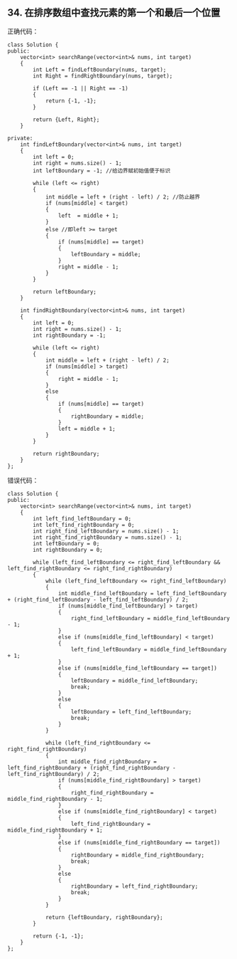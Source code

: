 ## 34. 在排序数组中查找元素的第一个和最后一个位置

正确代码：

    class Solution {
    public:
        vector<int> searchRange(vector<int>& nums, int target)
        {
            int Left = findLeftBoundary(nums, target);
            int Right = findRightBoundary(nums, target);
            
            if (Left == -1 || Right == -1)
            {
                return {-1, -1};
            }
    
            return {Left, Right};
        }
    
    private:
        int findLeftBoundary(vector<int>& nums, int target)
        {
            int left = 0;
            int right = nums.size() - 1;
            int leftBoundary = -1; //给边界赋初始值便于标识
    
            while (left <= right)
            {
                int middle = left + (right - left) / 2; //防止越界
                if (nums[middle] < target)
                {
                    left  = middle + 1;
                }
                else //即left >= target
                {
                    if (nums[middle] == target)
                    {
                        leftBoundary = middle;
                    }
                    right = middle - 1;
                }
            }
    
            return leftBoundary;
        }
    
        int findRightBoundary(vector<int>& nums, int target)
        {
            int left = 0;
            int right = nums.size() - 1;
            int rightBoundary = -1;
    
            while (left <= right)
            {
                int middle = left + (right - left) / 2;
                if (nums[middle] > target)
                {
                    right = middle - 1;
                }
                else
                {
                    if (nums[middle] == target)
                    {
                        rightBoundary = middle;
                    }
                    left = middle + 1;
                }
            }
    
            return rightBoundary;
        }
    };

错误代码：

    class Solution {
    public:
        vector<int> searchRange(vector<int>& nums, int target)
        {
            int left_find_leftBoundary = 0;
            int left_find_rightBoundary = 0;
            int right_find_leftBoundary = nums.size() - 1;
            int right_find_rightBoundary = nums.size() - 1;
            int leftBoundary = 0;
            int rightBoundary = 0;
    
            while (left_find_leftBoundary <= right_find_leftBoundary && left_find_rightBoundary <= right_find_rightBoundary)
            {
                while (left_find_leftBoundary <= right_find_leftBoundary)
                {
                    int middle_find_leftBoundary = left_find_leftBoundary + (right_find_leftBoundary - left_find_leftBoundary) / 2;
                    if (nums[middle_find_leftBoundary] > target)
                    {
                        right_find_leftBoundary = middle_find_leftBoundary - 1;
                    }
                    else if (nums[middle_find_leftBoundary] < target)
                    {
                        left_find_leftBoundary = middle_find_leftBoundary + 1;
                    }
                    else if (nums[middle_find_leftBoundary == target])
                    {
                        leftBoundary = middle_find_leftBoundary;
                        break;
                    }
                    else
                    {
                        leftBoundary = left_find_leftBoundary;
                        break;
                    }
                }
    
                while (left_find_rightBoundary <= right_find_rightBoundary)
                {
                    int middle_find_rightBoundary = left_find_rightBoundary + (right_find_rightBoundary - left_find_rightBoundary) / 2;
                    if (nums[middle_find_rightBoundary] > target)
                    {
                        right_find_rightBoundary = middle_find_rightBoundary - 1;
                    }
                    else if (nums[middle_find_rightBoundary] < target)
                    {
                        left_find_rightBoundary = middle_find_rightBoundary + 1;
                    }
                    else if (nums[middle_find_rightBoundary == target])
                    {
                        rightBoundary = middle_find_rightBoundary;
                        break;
                    }
                    else
                    {
                        rightBoundary = left_find_rightBoundary;
                        break;
                    }
                }
    
                return {leftBoundary, rightBoundary};
            }
    
            return {-1, -1};
        }
    };
